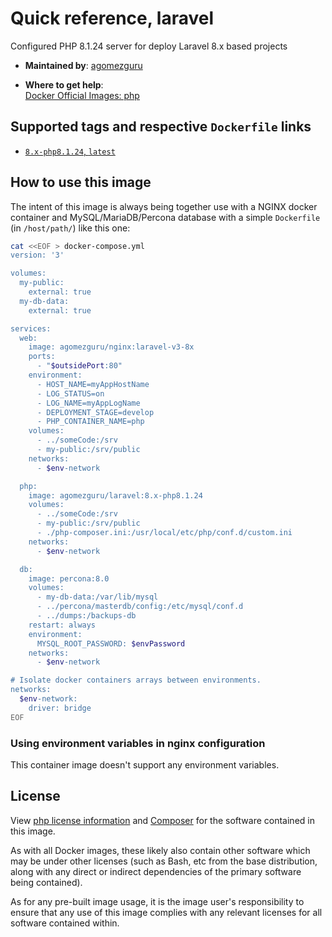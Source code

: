 # Quick reference, laravel

Configured PHP 8.1.24 server for deploy Laravel 8.x based projects

- **Maintained by**:
[agomezguru](https://github.com/agomezguru)

- **Where to get help**:  
[Docker Official Images: php](https://hub.docker.com/_/php/)

## Supported tags and respective `Dockerfile` links

- [`8.x-php8.1.24`, `latest`](https://github.com/agomezguru/laravel)

## How to use this image

The intent of this image is always being together use with a NGINX docker container and MySQL/MariaDB/Percona database with a simple `Dockerfile` (in `/host/path/`) like this one:

```bash
cat <<EOF > docker-compose.yml
version: '3'

volumes:
  my-public:
    external: true
  my-db-data:
    external: true

services:
  web:
    image: agomezguru/nginx:laravel-v3-8x
    ports:
      - "$outsidePort:80"
    environment:
      - HOST_NAME=myAppHostName
      - LOG_STATUS=on
      - LOG_NAME=myAppLogName
      - DEPLOYMENT_STAGE=develop
      - PHP_CONTAINER_NAME=php
    volumes:
      - ../someCode:/srv
      - my-public:/srv/public
    networks:
      - $env-network

  php:
    image: agomezguru/laravel:8.x-php8.1.24
    volumes:
      - ../someCode:/srv
      - my-public:/srv/public
      - ./php-composer.ini:/usr/local/etc/php/conf.d/custom.ini
    networks:
      - $env-network

  db:
    image: percona:8.0
    volumes:
      - my-db-data:/var/lib/mysql
      - ../percona/masterdb/config:/etc/mysql/conf.d
      - ../dumps:/backups-db
    restart: always
    environment:
      MYSQL_ROOT_PASSWORD: $envPassword
    networks:
      - $env-network

# Isolate docker containers arrays between environments.
networks:
  $env-network:
    driver: bridge
EOF
```

### Using environment variables in nginx configuration

This container image doesn't support any environment variables.

## License

View [php license information](http://www.php.net/software/) and [Composer](https://github.com/composer/composer/blob/master/LICENSE) for the software contained in this image.

As with all Docker images, these likely also contain other software which may be under other licenses (such as Bash, etc from the base distribution, along with any direct or indirect dependencies of the primary software being contained).

As for any pre-built image usage, it is the image user's responsibility to ensure that any use of this image complies with any relevant licenses for all software contained within.

